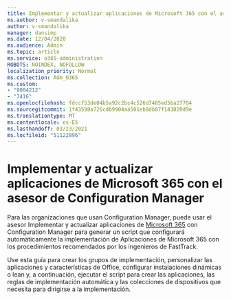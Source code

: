 ```yaml
---
title: Implementar y actualizar aplicaciones de Microsoft 365 con el asesor de Configuration Manager
ms.author: v-smandalika
author: v-smandalika
manager: dansimp
ms.date: 12/04/2020
ms.audience: Admin
ms.topic: article
ms.service: o365-administration
ROBOTS: NOINDEX, NOFOLLOW
localization_priority: Normal
ms.collection: Adm_O365
ms.custom:
- "9004212"
- "7416"
ms.openlocfilehash: fdccf53de04b5a92c2bc4c526d7485ed5ba27704
ms.sourcegitcommit: 1f43598a726cdb9904aa501eb8db87f143020d9e
ms.translationtype: MT
ms.contentlocale: es-ES
ms.lasthandoff: 03/23/2021
ms.locfileid: "51122896"
---
```

# <a name="deploy-and-update-microsoft-365-apps-with-configuration-manager-advisor"></a>Implementar y actualizar aplicaciones de Microsoft 365 con el asesor de Configuration Manager

Para las organizaciones que usan Configuration Manager, puede usar el asesor Implementar y actualizar aplicaciones de [Microsoft 365](https://go.microsoft.com/fwlink/?linkid=2146549) con Configuration Manager para generar un script que configurará automáticamente la implementación de Aplicaciones de Microsoft 365 con los procedimientos recomendados por los ingenieros de FastTrack.

Use esta guía para crear los grupos de implementación, personalizar las aplicaciones y características de Office, configurar instalaciones dinámicas o lean y, a continuación, ejecutar el script para crear las aplicaciones, las reglas de implementación automática y las colecciones de dispositivos que necesita para dirigirse a la implementación.
